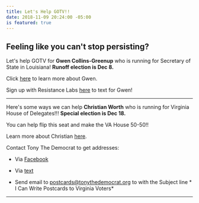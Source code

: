 ```yaml
---
title: Let's Help GOTV!!
date: 2018-11-09 20:24:00 -05:00
is featured: true
---
```


## Feeling like you can't stop persisting?

Let's help GOTV for **Gwen Collins-Greenup** who is running for Secretary of State in Louisiana!  **Runoff election is Dec 8.**

Click [here](https://www.brproud.com/news/local-news/collins-greenup-talks-about-race-for-secretary-of-state/1639224254?fbclid=IwAR3QyEW0I0x9YLzHki5lK_PAXZI0w3o7o7oB0mfV-5tk17J_v-_FuPxSzB8) to learn more about Gwen.

Sign up with Resistance Labs [here](https://resistancelabs.com/volunteer/text/) to text for Gwen!

---

Here's some ways we can help **Christian Worth** who is running for Virginia House of Delegates!!!  **Special election is Dec 18.**

You can help flip this seat and make the VA House 50-50!!

Learn more about Christian [here](https://www.facebook.com/WorthforDelegate/).

Contact Tony The Democrat to get addresses:

* Via [Facebook](https://www.messenger.com/login.php?next=https%3A%2F%2Fwww.messenger.com%2Ft%2F213497642725392%2F%3Fmessaging_source%3Dsource%253Apages%253Amessage_shortlink)

* Via [text](https://gallery.mailchimp.com/ae8a4dfdec36a20f7bf155984/images/eee047dd-5e25-4b56-a9a2-edd99b1d3940.jpg)

* Send email to postcards@tonythedemocrat.org to with the Subject line \* I Can Write Postcards to Virginia Voters\*

---

